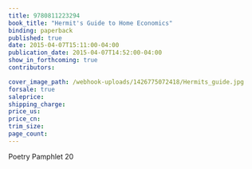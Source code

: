 ```yaml
---
title: 9780811223294
book_title: "Hermit's Guide to Home Economics"
binding: paperback
published: true
date: 2015-04-07T15:11:00-04:00
publication_date: 2015-04-07T14:52:00-04:00
show_in_forthcoming: true
contributors:

cover_image_path: /webhook-uploads/1426775072418/Hermits_guide.jpg
forsale: true
saleprice:
shipping_charge:
price_us:
price_cn:
trim_size:
page_count:
---
```

Poetry Pamphlet 20

